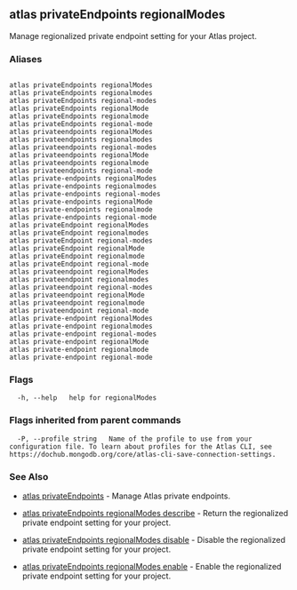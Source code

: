 ## atlas privateEndpoints regionalModes

Manage regionalized private endpoint setting for your Atlas project.




### Aliases
```

atlas privateEndpoints regionalModes
atlas privateEndpoints regionalmodes
atlas privateEndpoints regional-modes
atlas privateEndpoints regionalMode
atlas privateEndpoints regionalmode
atlas privateEndpoints regional-mode
atlas privateendpoints regionalModes
atlas privateendpoints regionalmodes
atlas privateendpoints regional-modes
atlas privateendpoints regionalMode
atlas privateendpoints regionalmode
atlas privateendpoints regional-mode
atlas private-endpoints regionalModes
atlas private-endpoints regionalmodes
atlas private-endpoints regional-modes
atlas private-endpoints regionalMode
atlas private-endpoints regionalmode
atlas private-endpoints regional-mode
atlas privateEndpoint regionalModes
atlas privateEndpoint regionalmodes
atlas privateEndpoint regional-modes
atlas privateEndpoint regionalMode
atlas privateEndpoint regionalmode
atlas privateEndpoint regional-mode
atlas privateendpoint regionalModes
atlas privateendpoint regionalmodes
atlas privateendpoint regional-modes
atlas privateendpoint regionalMode
atlas privateendpoint regionalmode
atlas privateendpoint regional-mode
atlas private-endpoint regionalModes
atlas private-endpoint regionalmodes
atlas private-endpoint regional-modes
atlas private-endpoint regionalMode
atlas private-endpoint regionalmode
atlas private-endpoint regional-mode
```



### Flags

```
  -h, --help   help for regionalModes

```


### Flags inherited from parent commands

```
  -P, --profile string   Name of the profile to use from your configuration file. To learn about profiles for the Atlas CLI, see https://dochub.mongodb.org/core/atlas-cli-save-connection-settings.

```

### See Also


* [atlas privateEndpoints](atlas_privateEndpoints.md)	- Manage Atlas private endpoints.

* [atlas privateEndpoints regionalModes describe](atlas_privateEndpoints_regionalModes_describe.md)	- Return the regionalized private endpoint setting for your project.

* [atlas privateEndpoints regionalModes disable](atlas_privateEndpoints_regionalModes_disable.md)	- Disable the regionalized private endpoint setting for your project.

* [atlas privateEndpoints regionalModes enable](atlas_privateEndpoints_regionalModes_enable.md)	- Enable the regionalized private endpoint setting for your project.



